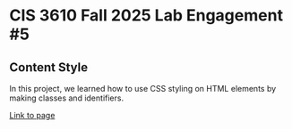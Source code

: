 # CIS 3610 Fall 2025 Lab Engagement #5
## Content Style

In this project, we learned how to use CSS styling on HTML elements by making classes and identifiers.

[Link to page](https://leodgrr.github.io/fall2025-lab5/)
